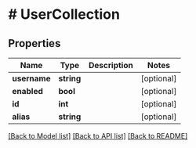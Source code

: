 # # UserCollection

## Properties

Name | Type | Description | Notes
------------ | ------------- | ------------- | -------------
**username** | **string** |  | [optional]
**enabled** | **bool** |  | [optional]
**id** | **int** |  | [optional]
**alias** | **string** |  | [optional]

[[Back to Model list]](../../README.md#models) [[Back to API list]](../../README.md#endpoints) [[Back to README]](../../README.md)
